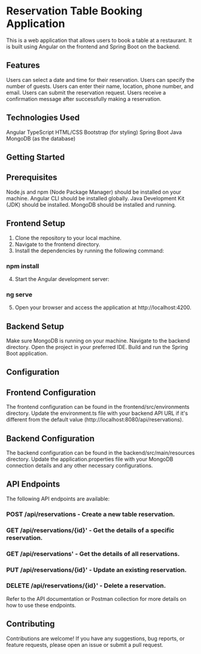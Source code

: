 # Reservation Table Booking Application
This is a web application that allows users to book a table at a restaurant. It is built using Angular on the frontend and Spring Boot on the backend.

## Features
Users can select a date and time for their reservation.
Users can specify the number of guests.
Users can enter their name, location, phone number, and email.
Users can submit the reservation request.
Users receive a confirmation message after successfully making a reservation.

## Technologies Used
Angular
TypeScript
HTML/CSS
Bootstrap (for styling)
Spring Boot
Java
MongoDB (as the database)


## Getting Started

## Prerequisites
Node.js and npm (Node Package Manager) should be installed on your machine.
Angular CLI should be installed globally.
Java Development Kit (JDK) should be installed.
MongoDB should be installed and running.

## Frontend Setup
1. Clone the repository to your local machine.
2. Navigate to the frontend directory.
3. Install the dependencies by running the following command:

### npm install

4. Start the Angular development server:

### ng serve

5. Open your browser and access the application at http://localhost:4200.

## Backend Setup
Make sure MongoDB is running on your machine.
Navigate to the backend directory.
Open the project in your preferred IDE.
Build and run the Spring Boot application.

## Configuration

## Frontend Configuration
The frontend configuration can be found in the frontend/src/environments directory.
Update the environment.ts file with your backend API URL if it's different from the default value (http://localhost:8080/api/reservations).

## Backend Configuration
The backend configuration can be found in the backend/src/main/resources directory.
Update the application.properties file with your MongoDB connection details and any other necessary configurations.

## API Endpoints
The following API endpoints are available:

### POST /api/reservations - Create a new table reservation.
### GET /api/reservations/{id}' - Get the details of a specific reservation.
### GET /api/reservations' - Get the details of all reservations.
### PUT /api/reservations/{id}' - Update an existing reservation.
### DELETE /api/reservations/{id}' - Delete a reservation.


Refer to the API documentation or Postman collection for more details on how to use these endpoints.

## Contributing
Contributions are welcome! If you have any suggestions, bug reports, or feature requests, please open an issue or submit a pull request.



